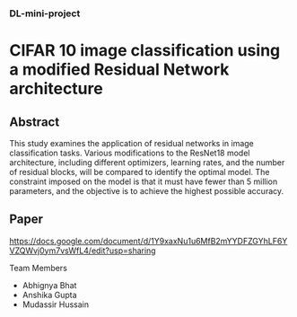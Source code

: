 ### DL-mini-project

# CIFAR 10 image classification using a modified Residual Network architecture

## Abstract
This study examines the application of residual networks in image classification tasks. Various modifications to the ResNet18 model architecture, including different optimizers, learning rates, and the number of residual blocks, will be compared to identify the optimal model. The constraint imposed on the model is that it must have fewer than 5 million parameters, and the objective is to achieve the highest possible accuracy.

## Paper
https://docs.google.com/document/d/1Y9xaxNu1u6MfB2mYYDFZGYhLF6YVZQWvj0ym7vsWfL4/edit?usp=sharing

Team Members
- Abhignya Bhat
- Anshika Gupta
- Mudassir Hussain
